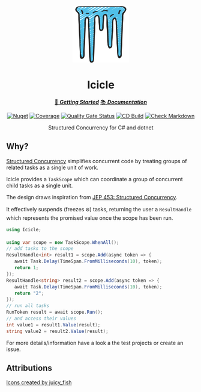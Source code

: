 ﻿<!-- markdownlint-disable MD033 MD041 -->
<div align="center">

<img src="icicles-icon.png" alt="Eon" width="150px"/>

# Icicle

[:running: **_Getting Started_**](https://bmazzarol.github.io/Icicle/articles/getting-started.html)
[:books: **_Documentation_**](https://bmazzarol.github.io/Icicle)

[![Nuget](https://img.shields.io/nuget/v/Icicle)](https://www.nuget.org/packages/Icicle/)
[![Coverage](https://sonarcloud.io/api/project_badges/measure?project=bmazzarol_Icicle&metric=coverage)](https://sonarcloud.io/summary/new_code?id=bmazzarol_Icicle)
[![Quality Gate Status](https://sonarcloud.io/api/project_badges/measure?project=bmazzarol_Icicle&metric=alert_status)](https://sonarcloud.io/summary/new_code?id=bmazzarol_Icicle)
[![CD Build](https://github.com/bmazzarol/Icicle/actions/workflows/cd-build.yml/badge.svg)](https://github.com/bmazzarol/Icicle/actions/workflows/cd-build.yml)
[![Check Markdown](https://github.com/bmazzarol/Icicle/actions/workflows/check-markdown.yml/badge.svg)](https://github.com/bmazzarol/Icicle/actions/workflows/check-markdown.yml)

Structured Concurrency for C# and dotnet

</div>

## Why?

[Structured Concurrency](https://en.wikipedia.org/wiki/Structured_concurrency)
simplifies concurrent code by treating
groups of related tasks as a single unit of work.

Icicle provides a `TaskScope` which can coordinate a group of concurrent child
tasks as a single unit.

The design draws inspiration
from [JEP 453: Structured Concurrency](https://openjdk.org/jeps/453).

It effectively suspends (freezes :snowflake:) tasks, returning the user
a `ResultHandle` which represents the
promised value once the scope has been run.

```c#
using Icicle;

using var scope = new TaskScope.WhenAll();
// add tasks to the scope
ResultHandle<int> result1 = scope.Add(async token => {
   await Task.Delay(TimeSpan.FromMilliseconds(10), token);
   return 1; 
});
ResultHandle<string> result2 = scope.Add(async token => {
   await Task.Delay(TimeSpan.FromMilliseconds(10), token);
   return "2"; 
});
// run all tasks
RunToken result = await scope.Run();
// and access their values
int value1 = result1.Value(result);
string value2 = result2.Value(result);
```

For more details/information have a look a the test projects or create an issue.

## Attributions

[Icons created by juicy_fish](https://www.flaticon.com/free-icons/construction)
